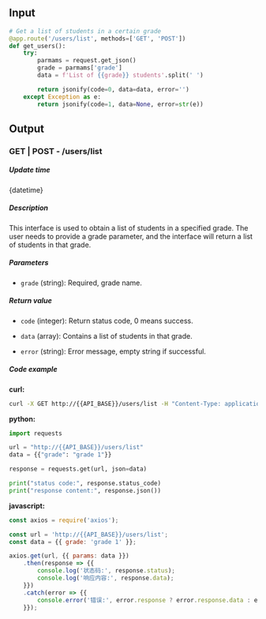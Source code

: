 ## Input

```python
# Get a list of students in a certain grade
@app.route('/users/list', methods=['GET', 'POST'])
def get_users():
    try:
        parmams = request.get_json()
        grade = parmams['grade']
        data = f'List of {{grade}} students'.split(' ')

        return jsonify(code=0, data=data, error='')
    except Exception as e:
        return jsonify(code=1, data=None, error=str(e))
```

## Output

### GET | POST - /users/list

##### Update time

{datetime}

##### Description

This interface is used to obtain a list of students in a specified grade. The user needs to provide a grade parameter, and the interface will return a list of students in that grade.

##### Parameters

- `grade` (string): Required, grade name.

##### Return value

- `code` (integer): Return status code, 0 means success.

- `data` (array): Contains a list of students in that grade.

- `error` (string): Error message, empty string if successful.

##### Code example

**curl:**

```bash
curl -X GET http://{{API_BASE}}/users/list -H "Content-Type: application/json" -d '{{"grade": "grade 1"}}'
```

**python:**

```python
import requests

url = "http://{{API_BASE}}/users/list"
data = {{"grade": "grade 1"}}

response = requests.get(url, json=data)

print("status code:", response.status_code)
print("response content:", response.json())
```

**javascript:**

```javascript
const axios = require('axios');

const url = 'http://{{API_BASE}}/users/list';
const data = {{ grade: 'grade 1' }};

axios.get(url, {{ params: data }})
    .then(response => {{
        console.log('状态码:', response.status);
        console.log('响应内容:', response.data);
    }})
    .catch(error => {{
        console.error('错误:', error.response ? error.response.data : error.message);
    }});
```
